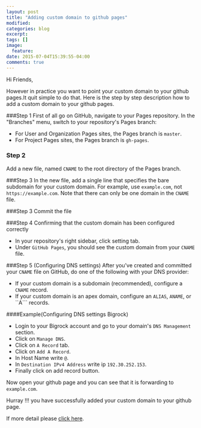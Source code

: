 ```yaml
---
layout: post
title: "Adding custom domain to github pages"
modified:
categories: blog
excerpt:
tags: []
image:
  feature:
date: 2015-07-04T15:39:55-04:00
comments: true
---
```


Hi Friends,

However in practice you want to point your custom domain to your github pages.It quit simple to do that.
Here is the step by step description how to add a custom domain to your github pages. 
 
###Step 1
First of all go on GitHub, navigate to your Pages repository.
In the "Branches" menu, switch to your repository's Pages branch: 
* For User and Organization Pages sites, the Pages branch is ```master```.
* For Project Pages sites, the Pages branch is ```gh-pages```.

### Step 2
Add a new file, named ```CNAME``` to the root directory of the Pages branch.

###Step 3
In the new file, add a single line that specifies the bare subdomain for your custom domain.
For example, use ```example.com```, not ```https://example.com```. Note that there can only be one domain in the 
```CNAME``` file.

###Step 3
Commit the file

###Step 4
Confirming that the custom domain has been configured correctly
* In your repository's right sidebar, click setting tab. 
* Under ```GitHub Pages```, you should see the custom domain from your ```CNAME``` file.

###Step 5 (Configuring DNS settings)
After you've created and committed your ```CNAME``` file on GitHub, do one of the following with your DNS provider:
* If your custom domain is a subdomain (recommended), configure a ```CNAME``` record.
* If your custom domain is an apex domain, configure an ```ALIAS```, ```ANAME```, or ``A``` records.
    
####Example(Configuring DNS settings Bigrock)
* Login to your Bigrock account and go to your domain's ```DNS Management``` section.
* Click on ```Manage DNS```.
* Click on ```A Record``` tab.
* Click on ```Add A Record```.
* In Host Name write ```@```.
* In ```Destination IPv4 Address``` write ip ```192.30.252.153```.
* Finally click on add record button.

Now open your github page and you can see that it is forwarding to ```example.com```.

Hurray !!! you have successfully added your custom domain to your github page.

If more detail please [click here](https://help.github.com/articles/adding-a-cname-file-to-your-repository/).
